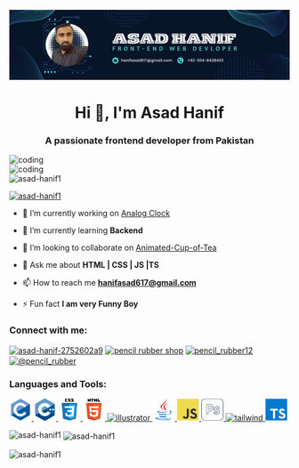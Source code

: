 ![logo](https://github.com/Asad-Hanif1/Asad-Hanif1/blob/main/Navy%20Blue%20Geometric%20Technology%20LinkedIn%20Banner.png)
<h1 align="center">Hi 👋, I'm Asad Hanif</h1>
<h3 align="center">A passionate frontend developer from Pakistan</h3>
<img align="left" alt="coding" width="450" src="https://camo.githubusercontent.com/19db51af5f90f1b152bc0b9078f5fe97053955be5074f03f17019c70345bdcdb/68747470733a2f2f6d69726f2e6d656469756d2e636f6d2f6d61782f313336302f302a37513379765349765f7430696f4a2d5a2e676966">
<img align="left" alt="coding" width="450" src="https://i.pinimg.com/originals/81/17/8b/81178b47a8598f0c81c4799f2cdd4057.gif">

<p align="left"> <img src="https://komarev.com/ghpvc/?username=asad-hanif1&label=Profile%20views&color=0e75b6&style=flat" alt="asad-hanif1" /> </p>

<p align="left"> <a href="https://github.com/ryo-ma/github-profile-trophy"><img src="https://github-profile-trophy.vercel.app/?username=asad-hanif1" alt="asad-hanif1" /></a> </p>

- 🔭 I’m currently working on [Analog Clock](https://asad-hanif1.github.io/Time-Dekho/)

- 🌱 I’m currently learning **Backend**

- 👯 I’m looking to collaborate on [Animated-Cup-of-Tea](https://asad-hanif1.github.io/Animated-Cup-of-Tea/)

- 💬 Ask me about **HTML | CSS | JS |TS**

- 📫 How to reach me **hanifasad617@gmail.com**

- ⚡ Fun fact **I am very Funny Boy**

<h3 align="left">Connect with me:</h3>
<p align="left">
<a href="https://linkedin.com/in/asad-hanif-2752602a9" target="blank"><img align="center" src="https://raw.githubusercontent.com/rahuldkjain/github-profile-readme-generator/master/src/images/icons/Social/linked-in-alt.svg" alt="asad-hanif-2752602a9" height="30" width="40" /></a>
<a href="https://fb.com/pencil rubber shop" target="blank"><img align="center" src="https://raw.githubusercontent.com/rahuldkjain/github-profile-readme-generator/master/src/images/icons/Social/facebook.svg" alt="pencil rubber shop" height="30" width="40" /></a>
<a href="https://instagram.com/pencil_rubber12" target="blank"><img align="center" src="https://raw.githubusercontent.com/rahuldkjain/github-profile-readme-generator/master/src/images/icons/Social/instagram.svg" alt="pencil_rubber12" height="30" width="40" /></a>
<a href="https://www.youtube.com/c/@pencil_rubber" target="blank"><img align="center" src="https://raw.githubusercontent.com/rahuldkjain/github-profile-readme-generator/master/src/images/icons/Social/youtube.svg" alt="@pencil_rubber" height="30" width="40" /></a>
</p>

<h3 align="left">Languages and Tools:</h3>
<p align="left"> <a href="https://www.cprogramming.com/" target="_blank" rel="noreferrer"> <img src="https://raw.githubusercontent.com/devicons/devicon/master/icons/c/c-original.svg" alt="c" width="40" height="40"/> </a> <a href="https://www.w3schools.com/cpp/" target="_blank" rel="noreferrer"> <img src="https://raw.githubusercontent.com/devicons/devicon/master/icons/cplusplus/cplusplus-original.svg" alt="cplusplus" width="40" height="40"/> </a> <a href="https://www.w3schools.com/css/" target="_blank" rel="noreferrer"> <img src="https://raw.githubusercontent.com/devicons/devicon/master/icons/css3/css3-original-wordmark.svg" alt="css3" width="40" height="40"/> </a> <a href="https://www.w3.org/html/" target="_blank" rel="noreferrer"> <img src="https://raw.githubusercontent.com/devicons/devicon/master/icons/html5/html5-original-wordmark.svg" alt="html5" width="40" height="40"/> </a> <a href="https://www.adobe.com/in/products/illustrator.html" target="_blank" rel="noreferrer"> <img src="https://www.vectorlogo.zone/logos/adobe_illustrator/adobe_illustrator-icon.svg" alt="illustrator" width="40" height="40"/> </a> <a href="https://www.java.com" target="_blank" rel="noreferrer"> <img src="https://raw.githubusercontent.com/devicons/devicon/master/icons/java/java-original.svg" alt="java" width="40" height="40"/> </a> <a href="https://developer.mozilla.org/en-US/docs/Web/JavaScript" target="_blank" rel="noreferrer"> <img src="https://raw.githubusercontent.com/devicons/devicon/master/icons/javascript/javascript-original.svg" alt="javascript" width="40" height="40"/> </a> <a href="https://www.photoshop.com/en" target="_blank" rel="noreferrer"> <img src="https://raw.githubusercontent.com/devicons/devicon/master/icons/photoshop/photoshop-line.svg" alt="photoshop" width="40" height="40"/> </a> <a href="https://tailwindcss.com/" target="_blank" rel="noreferrer"> <img src="https://www.vectorlogo.zone/logos/tailwindcss/tailwindcss-icon.svg" alt="tailwind" width="40" height="40"/> </a> <a href="https://www.typescriptlang.org/" target="_blank" rel="noreferrer"> <img src="https://raw.githubusercontent.com/devicons/devicon/master/icons/typescript/typescript-original.svg" alt="typescript" width="40" height="40"/> </a> </p>

<p><img align="left" src="https://github-readme-stats.vercel.app/api/top-langs?username=asad-hanif1&show_icons=true&locale=en&layout=compact" alt="asad-hanif1" /></p>

<p>&nbsp;<img align="center" src="https://github-readme-stats.vercel.app/api?username=asad-hanif1&show_icons=true&locale=en" alt="asad-hanif1" /></p>

<p><img align="center" src="https://github-readme-streak-stats.herokuapp.com/?user=asad-hanif1&" alt="asad-hanif1" /></p>
